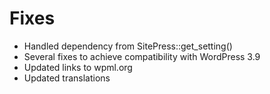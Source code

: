 # Fixes
* Handled dependency from SitePress::get_setting()
* Several fixes to achieve compatibility with WordPress 3.9
* Updated links to wpml.org
* Updated translations